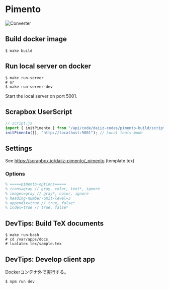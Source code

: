 # Pimento

![Converter](https://github.com/daiiz/pimento/workflows/Converter/badge.svg)

## Build docker image

```
$ make build
```

## Run local server on docker

```
$ make run-server
# or
$ make run-server-dev
```

Start the local server on port 5001.

## Scrapbox UserScript

```js
// script.js
import { initPimento } from "/api/code/daiiz-codes/pimento-build/script.js";
initPimento([], "http://localhost:5001"); // Local tools mode
```

## Settings

See https://scrapbox.io/daiiz-pimento/_pimento (template.tex)

### Options

```tex
% =====pimento-options=====
% icons=gray // gray, color, text*, ignore
% images=gray // gray*, color, ignore
% heading-number-omit-level=3
% appendix=true // true, false*
% index=true // true, false*
```

## DevTips: Build TeX documents

```
$ make run-bash
# cd /var/apps/docs
# lualatex tex/sample.tex
```

## DevTips: Develop client app

Dockerコンテナ外で実行する。

```
$ npm run dev
```
